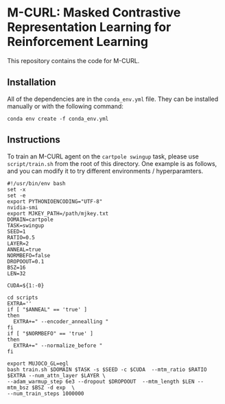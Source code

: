 # M-CURL: Masked Contrastive Representation Learning for Reinforcement Learning

This repository contains the code for M-CURL.

## Installation 

All of the dependencies are in the `conda_env.yml` file.
They can be installed manually or with the following command:

```
conda env create -f conda_env.yml
```

## Instructions
To train an M-CURL agent on the `cartpole swingup` task,  please use `script/train.sh` 
from the root of this directory. One example is as follows, 
and you can modify it to try different environments / hyperparamters.
```
#!/usr/bin/env bash
set -x
set -e
export PYTHONIOENCODING="UTF-8"
nvidia-smi
export MJKEY_PATH=/path/mjkey.txt
DOMAIN=cartpole
TASK=swingup
SEED=1
RATIO=0.5
LAYER=2
ANNEAL=true
NORMBEFO=false
DROPOOUT=0.1
BSZ=16
LEN=32

CUDA=${1:-0}

cd scripts
EXTRA=''
if [ "$ANNEAL" == 'true' ]
then
  EXTRA+=" --encoder_annealling "
fi
if [ "$NORMBEFO" == 'true' ]
then
  EXTRA+=" --normalize_before "
fi

export MUJOCO_GL=egl
bash train.sh $DOMAIN $TASK -s $SEED -c $CUDA  --mtm_ratio $RATIO $EXTRA --num_attn_layer $LAYER \
--adam_warmup_step 6e3 --dropout $DROPOOUT  --mtm_length $LEN --mtm_bsz $BSZ -d exp  \
--num_train_steps 1000000
```
